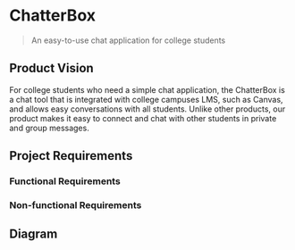 # ChatterBox
> An easy-to-use chat application for college students

## Product Vision
For college students who need a simple chat application, the ChatterBox is a chat tool that is integrated with college campuses LMS, such as
Canvas, and allows easy conversations with all students. Unlike other products, our product makes it easy to connect and chat with other
students in private and group messages.

## Project Requirements

### Functional Requirements

### Non-functional Requirements

## Diagram


